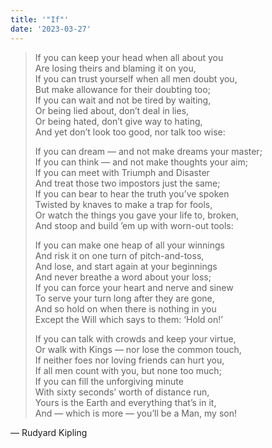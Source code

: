 ```yaml
---
title: '"If"'
date: '2023-03-27'
---
```



> If you can keep your head when all about you     
>     Are losing theirs and blaming it on you,     
> If you can trust yourself when all men doubt you,    
>     But make allowance for their doubting too;     
> If you can wait and not be tired by waiting,    
>     Or being lied about, don’t deal in lies,    
> Or being hated, don’t give way to hating,    
>     And yet don’t look too good, nor talk too wise:    
>   
> If you can dream — and not make dreams your master;     
>     If you can think — and not make thoughts your aim;     
> If you can meet with Triumph and Disaster  
>     And treat those two impostors just the same;     
> If you can bear to hear the truth you’ve spoken  
>     Twisted by knaves to make a trap for fools,  
> Or watch the things you gave your life to, broken,  
>     And stoop and build ’em up with worn-out tools:  
>   
> If you can make one heap of all your winnings  
>     And risk it on one turn of pitch-and-toss,  
> And lose, and start again at your beginnings  
>     And never breathe a word about your loss;  
> If you can force your heart and nerve and sinew  
>     To serve your turn long after they are gone,     
> And so hold on when there is nothing in you  
>     Except the Will which says to them: ‘Hold on!’  
>   
> If you can talk with crowds and keep your virtue,     
>     Or walk with Kings — nor lose the common touch,  
> If neither foes nor loving friends can hurt you,  
>     If all men count with you, but none too much;  
> If you can fill the unforgiving minute  
>     With sixty seconds’ worth of distance run,     
> Yours is the Earth and everything that’s in it,     
>     And — which is more — you’ll be a Man, my son!  

— Rudyard Kipling